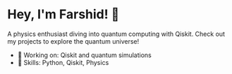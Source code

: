 # Hey, I'm Farshid! 👋
A physics enthusiast diving into quantum computing with Qiskit. Check out my projects to explore the quantum universe!

- 🔭 Working on: Qiskit and quantum simulations
- 🌟 Skills: Python, Qiskit, Physics


